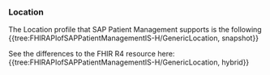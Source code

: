 ### Location
The Location profile that SAP Patient Management supports is the following
{{tree:FHIRAPIofSAPPatientManagementIS-H/GenericLocation, snapshot}}

See the differences to the FHIR R4 resource here:
{{tree:FHIRAPIofSAPPatientManagementIS-H/GenericLocation, hybrid}}
